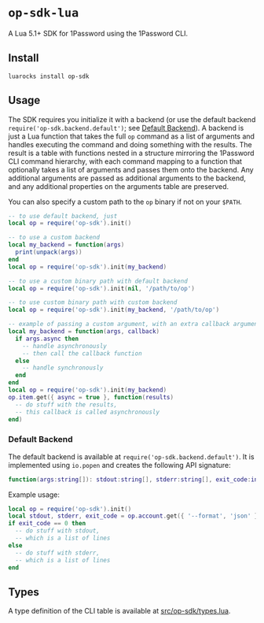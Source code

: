 # `op-sdk-lua`

A Lua 5.1+ SDK for 1Password using the 1Password CLI.

## Install

```
luarocks install op-sdk
```

## Usage

The SDK requires you initialize it with a backend (or use the default backend `require('op-sdk.backend.default')`; see [Default Backend](#default-backend)). A backend is just a Lua function that takes the full `op` command as a list of
arguments and handles executing the command and doing something with the results. The result is a table with functions nested in a structure mirroring the 1Password CLI command hierarchy,
with each command mapping to a function that optionally takes a list of arguments and passes them onto the backend. Any additional arguments are passed as additional arguments to the backend,
and any additional properties on the arguments table are preserved.

You can also specify a custom path to the `op` binary if not on your `$PATH`.

```lua
-- to use default backend, just
local op = require('op-sdk').init()

-- to use a custom backend
local my_backend = function(args)
  print(unpack(args))
end
local op = require('op-sdk').init(my_backend)

-- to use a custom binary path with default backend
local op = require('op-sdk').init(nil, '/path/to/op')

-- to use custom binary path with custom backend
local op = require('op-sdk').init(my_backend, '/path/to/op')

-- example of passing a custom argument, with an extra callback argument
local my_backend = function(args, callback)
  if args.async then
    -- handle asynchronously
    -- then call the callback function
  else
    -- handle synchronously
  end
end
local op = require('op-sdk').init(my_backend)
op.item.get({ async = true }, function(results)
  -- do stuff with the results,
  -- this callback is called asynchronously
end)
```

### Default Backend

The default backend is available at `require('op-sdk.backend.default')`. It is implemented using `io.popen`
and creates the following API signature:

```lua
function(args:string[]): stdout:string[], stderr:string[], exit_code:int
```

Example usage:

```lua
local op = require('op-sdk').init()
local stdout, stderr, exit_code = op.account.get({ '--format', 'json' })
if exit_code == 0 then
  -- do stuff with stdout,
  -- which is a list of lines
else
  -- do stuff with stderr,
  -- which is a list of lines
end
```

## Types

A type definition of the CLI table is available at [src/op-sdk/types.lua](./src/op-sdk/types.lua).
